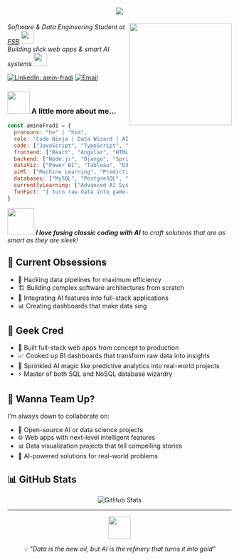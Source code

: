 <h1 align="center">
  <img src="https://readme-typing-svg.herokuapp.com/?lines=Hey!+👋+I'm+Mohamed+Amine+Fradi;Code+Ninja+|+Data+Wizard+|+AI+Enthusiast&center=true&size=30">
</h1>

<img align='right' src="https://media.giphy.com/media/qgQUggAC3Pfv687qPC/giphy.gif" width="230">

<p><em>Software & Data Engineering Student at <a href="https://fsb.ucar.tn/">FSB</a> <img src="https://media.giphy.com/media/fYSnHlufseco8Fh93Z/giphy.gif" width="30"></br>Building slick web apps & smart AI systems <img src="https://media.giphy.com/media/WUlplcMpOCEmTGBtBW/giphy.gif" width="30"> 
</em></p>

[![LinkedIn: amin-fradi](https://img.shields.io/badge/-amin--fradi-blue?style=flat-square&logo=Linkedin&logoColor=white&link=https://linkedin.com/in/amin-fradi/)](https://linkedin.com/in/amin-fradi/)
[![Email](https://img.shields.io/badge/-mohamedamine.fradi@fsb.ucar.tn-red?style=flat-square&logo=gmail&logoColor=white&link=mailto:mohamedamine.fradi@fsb.ucar.tn)](mailto:mohamedamine.fradi@fsb.ucar.tn)

### <img src="https://media.giphy.com/media/VgCDAzcKvsR6OM0uWg/giphy.gif" width="50"> A little more about me...  

```javascript
const amineFradi = {
  pronouns: "he" | "him",
  role: "Code Ninja | Data Wizard | AI Enthusiast",
  code: ["JavaScript", "TypeScript", "Python", "Java", "SQL", "NoSQL"],
  frontend: ["React", "Angular", "HTML5", "CSS3"],
  backend: ["Node.js", "Django", "Spring Boot", "RESTful APIs"],
  dataViz: ["Power BI", "Tableau", "D3.js"],
  aiMl: ["Machine Learning", "Predictive Analytics", "Data Pipelines"],
  databases: ["MySQL", "PostgreSQL", "MongoDB", "Redis"],
  currentlyLearning: ["Advanced AI Systems", "Complex Software Architecture"],
  funFact: "I turn raw data into game-changing solutions ⚡"
}
```

<img src="https://media.giphy.com/media/LnQjpWaON8nhr21vNW/giphy.gif" width="60"> <em><b>I love fusing classic coding with AI</b> to craft solutions that are as smart as they are sleek!</em>

## 🧠 Current Obsessions
- 🔧 Hacking data pipelines for maximum efficiency
- 🏗️ Building complex software architectures from scratch
- 🤖 Integrating AI features into full-stack applications
- 📊 Creating dashboards that make data sing

## 💼 Geek Cred
- 🚀 Built full-stack web apps from concept to production
- 📈 Cooked up BI dashboards that transform raw data into insights
- 🧠 Sprinkled AI magic like predictive analytics into real-world projects
- ⚡ Master of both SQL and NoSQL database wizardry

## 🤝 Wanna Team Up?
I'm always down to collaborate on:
- 🔬 Open-source AI or data science projects
- 🌐 Web apps with next-level intelligent features
- 📊 Data visualization projects that tell compelling stories
- 🤖 AI-powered solutions for real-world problems

## 📊 GitHub Stats
<div align="center">
  <img src="https://github-readme-stats.vercel.app/api?username=YOUR_USERNAME&show_icons=true&theme=radical" alt="GitHub Stats" />
</div>

---
<div align="center">
  <img src="https://media.giphy.com/media/3oKIPnAiaMCws8nOsE/giphy.gif" width="50">
  <p><em>💡 "Data is the new oil, but AI is the refinery that turns it into gold"</em></p>
</div>
